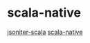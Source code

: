 # scala-native

[jsoniter-scala](https://github.com/plokhotnyuk/jsoniter-scala)
[scala-native](https://github.com/scala-native/scala-native)
